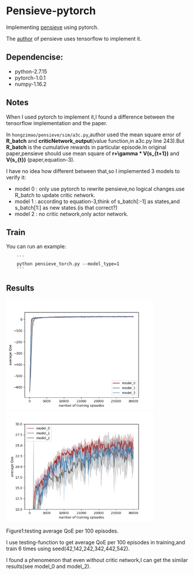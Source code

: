 # Pensieve-pytorch
Implementing [pensieve](http://web.mit.edu/pensieve/) using pytorch.

The [author](https://github.com/hongzimao/pensieve) of pensieve uses tensorflow to implement it.

## Dependencise:

- python-2.7.15
- pytorch-1.0.1
- numpy-1.16.2

## Notes

When I used pytorch to implement it,I found a difference between the tensorflow implementation and the paper.

In ```hongzimao/pensieve/sim/a3c.py```,author used the mean square error of **R_batch** and **criticNetwork_output**(value function,in a3c.py line 243).But **R_batch** is the cumulative rewards in particular episode.In original paper,pensieve should use mean square of **r+\gamma * V(s_{t+1})** and **V(s_{t})** (paper,equation-3).

I have no idea how different between that,so I implemented 3 models to verify it:

- model 0 : only use pytorch to rewrite pensieve,no logical changes.use R_batch to update critic network.
- model 1 : according to equation-3,think of s_batch[:-1] as states,and s_batch[1:] as new states.(is that correct?)
- model 2 : no critic network,only actor network.

## Train

You can run an example:

        ```
        python pensieve_torch.py --model_type=1
        ```

## Results

<img src="img/figure-1a.png" width="400" height="300" alt="1a"/> <img src="img/figure-1b.png" width="400" height="300" alt="1b"/>

Figure1:testing average QoE per 100 episodes.

I use testing-function to get average QoE per 100 episodes in training,and train 6 times using seed(42,142,242,342,442,542).

I found a phenomenon that even without critic network,I can get the similar results(see model_0 and model_2).
